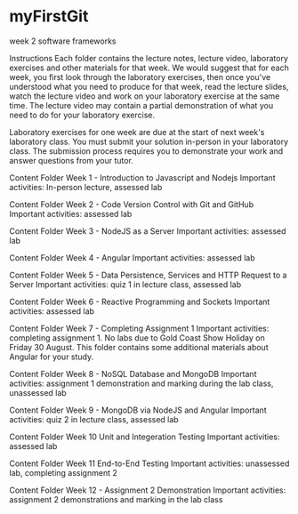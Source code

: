 # myFirstGit
week 2 software frameworks


Instructions
Each folder contains the lecture notes, lecture video, laboratory exercises and other materials for that week. We would suggest that for each week, you first look through the laboratory exercises, then once you've understood what you need to produce for that week, read the lecture slides, watch the lecture video and work on your laboratory exercise at the same time. The lecture video may contain a partial demonstration of what you need to do for your laboratory exercise.

Laboratory exercises for one week are due at the start of next week's laboratory class. You must submit your solution in-person in your laboratory class. The submission process requires you to demonstrate your work and answer questions from your tutor.

Content Folder
Week 1 - Introduction to Javascript and Nodejs
Important activities: In-person lecture, assessed lab

Content Folder
Week 2 - Code Version Control with Git and GitHub
Important activities: assessed lab

Content Folder
Week 3 - NodeJS as a Server
Important activities: assessed lab

Content Folder
Week 4 - Angular
Important activities: assessed lab

Content Folder
Week 5 - Data Persistence, Services and HTTP Request to a Server
Important activities: quiz 1 in lecture class, assessed lab

Content Folder
Week 6 - Reactive Programming and Sockets
Important activities: assessed lab

Content Folder
Week 7 - Completing Assignment 1
Important activities: completing assignment 1. No labs due to  Gold Coast Show Holiday on Friday 30 August. This folder contains some additional materials about Angular for your study.

Content Folder
Week 8 - NoSQL Database and MongoDB
Important activities:  assignment 1 demonstration and marking during the lab class, unassessed lab

Content Folder
Week 9 - MongoDB via NodeJS and Angular
Important activities: quiz 2 in lecture class, assessed lab

Content Folder
Week 10 Unit and Integeration Testing
Important activities: assessed lab

Content Folder
Week 11 End-to-End Testing
Important activities:  unassessed lab, completing assignment 2

Content Folder
Week 12 - Assignment 2 Demonstration
Important activities: assignment 2 demonstrations and marking in the lab class
